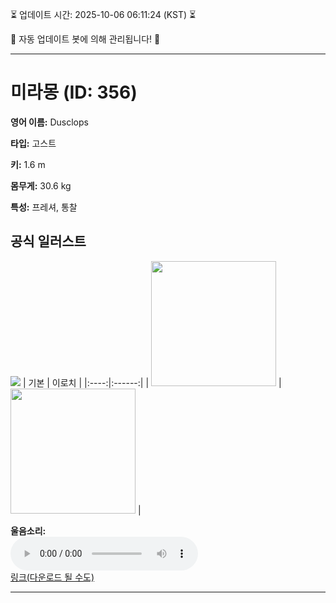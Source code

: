 
⏳ 업데이트 시간: 2025-10-06 06:11:24 (KST) ⏳

🤖 자동 업데이트 봇에 의해 관리됩니다! 🤖

---

# 미라몽 (ID: 356)
**영어 이름:** Dusclops

**타입:** 고스트

**키:** 1.6 m

**몸무게:** 30.6 kg

**특성:** 프레셔, 통찰

## 공식 일러스트
![](https://raw.githubusercontent.com/PokeAPI/sprites/master/sprites/pokemon/other/official-artwork/356.png)
| 기본 | 이로치 |
|:----:|:------:|
| <img src="http://play.pokemonshowdown.com/sprites/ani/dusclops.gif" width="200"> | <img src="http://play.pokemonshowdown.com/sprites/ani-shiny/dusclops.gif" width="200"> |

**울음소리:**<br><audio controls src="https://raw.githubusercontent.com/PokeAPI/cries/main/cries/pokemon/latest/356.ogg"></audio><br> [링크(다운로드 될 수도)](https://raw.githubusercontent.com/PokeAPI/cries/main/cries/pokemon/latest/356.ogg)


---
